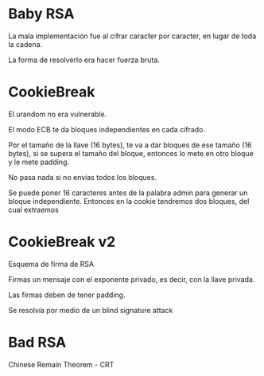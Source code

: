 # Baby RSA
La mala implementación fue al cifrar caracter por caracter, en lugar de toda la cadena. 

La forma de resolverlo era hacer fuerza bruta.

# CookieBreak
El urandom no era vulnerable.

El modo ECB te da bloques independientes en cada cifrado.

Por el tamaño de la llave (16 bytes), te va a dar bloques de ese tamaño (16 bytes), si se supera el tamaño del bloque, entonces lo mete en otro bloque y le mete padding. 

No pasa nada si no envías todos los bloques. 

Se puede poner 16 caracteres antes de la palabra admin para generar un bloque independiente. Entonces en la cookie tendremos dos bloques, del cual extraemos 

# CookieBreak v2
Esquema de firma de RSA

Firmas un mensaje con el exponente privado, es decir, con la llave privada.

Las firmas deben de tener padding.

Se resolvía por medio de un blind signature attack

# Bad RSA

Chinese Remain Theorem - CRT 
